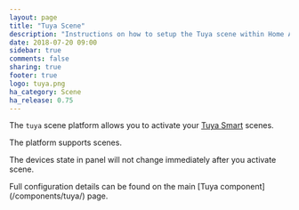 ```yaml
---
layout: page
title: "Tuya Scene"
description: "Instructions on how to setup the Tuya scene within Home Assistant."
date: 2018-07-20 09:00
sidebar: true
comments: false
sharing: true
footer: true
logo: tuya.png
ha_category: Scene
ha_release: 0.75
---
```



The `tuya` scene platform allows you to activate your [Tuya Smart](https://www.tuya.com) scenes.

The platform supports scenes.

The devices state in panel will not change immediately after you activate scene.

<p class='note'>
Full configuration details can be found on the main [Tuya component](/components/tuya/) page.
</p>